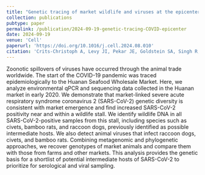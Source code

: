 ```yaml
---
title: "Genetic tracing of market wildlife and viruses at the epicenter of the COVID-19 pandemic"
collection: publications
pubtype: paper
permalink: /publication/2024-09-19-genetic-tracing-COVID-epicenter
date: 2024-09-19
venue: 'Cell'
paperurl: 'https://doi.org/10.1016/j.cell.2024.08.010'
citation: 'Crits-Christoph A, Levy JI, Pekar JE, Goldstein SA, Singh R, Hensel Z, Gangavarapu K, Rogers MB, <b>Moshiri N</b>, Garry RF, Holmes EC, Koopmans MPG, Lemey P, Peacock TP, Popescu S, Rambaut A, Robertson DL, Suchard MA, Wertheim JO, Rasmussen AL, Andersen KG, Worobey M, Débarre F (2024). "Genetic tracing of market wildlife and viruses at the epicenter of the COVID-19 pandemic." <i>Cell</i>. 187(19):5468–5482.e11. <a href="https://doi.org/10.1016/j.cell.2024.08.010" target="_blank">doi:10.1016/j.cell.2024.08.010</a>'
---
```

Zoonotic spillovers of viruses have occurred through the animal trade worldwide. The start of the COVID-19 pandemic was traced epidemiologically to the Huanan Seafood Wholesale Market. Here, we analyze environmental qPCR and sequencing data collected in the Huanan market in early 2020. We demonstrate that market-linked severe acute respiratory syndrome coronavirus 2 (SARS-CoV-2) genetic diversity is consistent with market emergence and find increased SARS-CoV-2 positivity near and within a wildlife stall. We identify wildlife DNA in all SARS-CoV-2-positive samples from this stall, including species such as civets, bamboo rats, and raccoon dogs, previously identified as possible intermediate hosts. We also detect animal viruses that infect raccoon dogs, civets, and bamboo rats. Combining metagenomic and phylogenetic approaches, we recover genotypes of market animals and compare them with those from farms and other markets. This analysis provides the genetic basis for a shortlist of potential intermediate hosts of SARS-CoV-2 to prioritize for serological and viral sampling.

